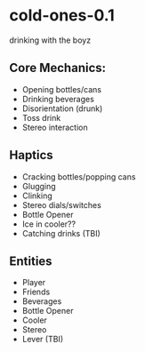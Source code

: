 # cold-ones-0.1
drinking with the boyz


<h2>Core Mechanics:</h2>

  + Opening bottles/cans
  + Drinking beverages
  + Disorientation (drunk)
  + Toss drink
  + Stereo interaction

<h2>Haptics</h2>
   
  + Cracking bottles/popping cans
  + Glugging
  + Clinking
  + Stereo dials/switches
  + Bottle Opener
  + Ice in cooler??
  + Catching drinks (TBI)

<h2>Entities</h2>

  + Player
  + Friends
  + Beverages
  + Bottle Opener
  + Cooler
  + Stereo
  + Lever (TBI)
  
  
